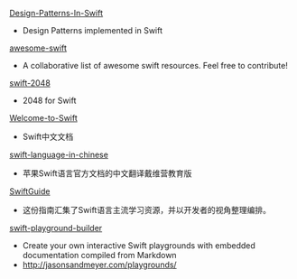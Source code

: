 [Design-Patterns-In-Swift](https://github.com/ochococo/Design-Patterns-In-Swift)
- Design Patterns implemented in Swift

[awesome-swift](https://github.com/matteocrippa/awesome-swift)
- A collaborative list of awesome swift resources. Feel free to contribute!

[swift-2048](https://github.com/austinzheng/swift-2048)
- 2048 for Swift

[Welcome-to-Swift](https://github.com/CocoaChina-editors/Welcome-to-Swift)
- Swift中文文档

[swift-language-in-chinese](https://github.com/DiveinEdu/swift-language-in-chinese)
- 苹果Swift语言官方文档的中文翻译戴维营教育版

[SwiftGuide](https://github.com/ipader/SwiftGuide)
- 这份指南汇集了Swift语言主流学习资源，并以开发者的视角整理编排。

[swift-playground-builder](https://github.com/jas/swift-playground-builder)
- Create your own interactive Swift playgrounds with embedded documentation compiled from Markdown
- http://jasonsandmeyer.com/playgrounds/
